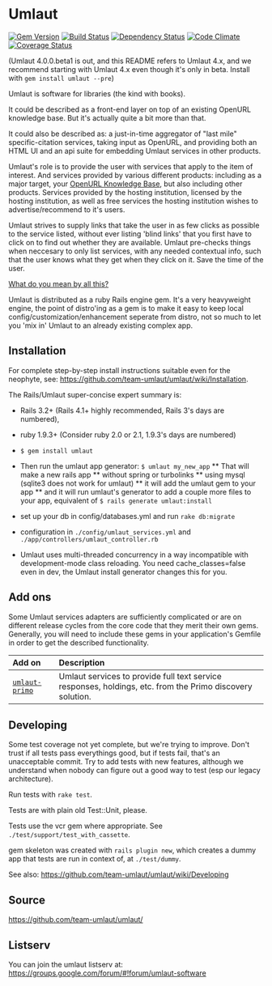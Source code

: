 # Umlaut
[![Gem Version](https://badge.fury.io/rb/umlaut.png)](http://badge.fury.io/rb/umlaut)
[![Build Status](https://secure.travis-ci.org/team-umlaut/umlaut.png)](http://travis-ci.org/team-umlaut/umlaut)
[![Dependency Status](https://gemnasium.com/team-umlaut/umlaut.png)](https://gemnasium.com/team-umlaut/umlaut)
[![Code Climate](https://codeclimate.com/github/team-umlaut/umlaut.png)](https://codeclimate.com/github/team-umlaut/umlaut)
[![Coverage Status](https://coveralls.io/repos/team-umlaut/umlaut/badge.png?branch=master)](https://coveralls.io/r/team-umlaut/umlaut)
<!--[![Security Status](http://rails-brakeman.com/team-umlaut/umlaut.png)](http://rails-brakeman.com/team-umlaut/umlaut)-->

(Umlaut 4.0.0.beta1 is out, and this README refers to Umlaut 4.x, and we recommend starting with Umlaut 4.x even though it's only in beta. Install with `gem install umlaut --pre`)

Umlaut is software for libraries (the kind with books). 

It could be described as a front-end layer on top of an existing OpenURL 
knowledge base. But it's actually quite a bit more than that. 

It could also be described as: a just-in-time aggregator of  "last mile" 
specific-citation services, taking input as OpenURL, and providing both an 
HTML UI and an api suite for embedding Umlaut services in other products. 

Umlaut's role is to provide the user with services that apply to the item of interest. 
And services provided by various different products: including as a major target, your
[OpenURL Knowledge Base](http://en.wikipedia.org/wiki/OpenURL_knowledge_base), but also
including other products. Services provided by the hosting institution, licensed by the 
hosting institution, as well as free services the hosting institution wishes to 
advertise/recommend to it's users.

Umlaut strives to supply links that take the user in as few clicks as possible to the service listed, without ever listing 'blind links' that you first have to click on to find out whether they are available. Umlaut pre-checks things when neccesary to only list services, with any needed contextual info, such that the user knows what they get when they click on it. Save the time of the user.

[What do you mean by all this?](https://github.com/team-umlaut/umlaut/wiki/What-is-Umlaut-anyway%3F)

Umlaut is distributed as a ruby Rails engine gem. It's a very heavyweight engine,
the point of distro'ing as a gem is to make it easy to keep local 
config/customization/enhancement seperate from distro, not so much to let you
'mix in' Umlaut to an already existing complex app. 


## Installation

For complete step-by-step install instructions suitable even for the neophyte, see:
https://github.com/team-umlaut/umlaut/wiki/Installation. 

The Rails/Umlaut super-concise expert summary is:

* Rails 3.2+ (Rails 4.1+ highly recommended, Rails 3's days are numbered), 
* ruby 1.9.3+ (Consider ruby 2.0 or 2.1, 1.9.3's days are numbered)

* `$ gem install umlaut`
* Then run the umlaut app generator:  `$ umlaut my_new_app`
** That will make a new rails app
** without spring or turbolinks
** using mysql (sqlite3 does not work for umlaut)
** it will add the umlaut gem to your app
** and it will run umlaut's generator to add a couple more files to your app, equivalent of `$ rails generate umlaut:install`

* set up your db in config/databases.yml and run `rake db:migrate`
* configuration in `./config/umlaut_services.yml` and `./app/controllers/umlaut_controller.rb` 

* Umlaut uses multi-threaded concurrency in a way incompatible with development-mode class reloading. You need cache_classes=false even in dev, the Umlaut install generator changes this for you.

## Add ons
Some Umlaut services adapters are sufficiently complicated or are on different release cycles 
from the core code that they merit their own gems. Generally, you will need to include these gems 
in your application's Gemfile in order to get the described functionality.

| Add on | Description |
|:---|:---|
| [`umlaut-primo`](https://github.com/team-umlaut/umlaut-primo) | Umlaut services to provide full text service responses, holdings, etc. from the Primo discovery solution. |


## Developing

Some test coverage not yet complete, but we're trying to improve. Don't trust
if all tests pass everythings good, but if tests fail, that's an unacceptable
commit. Try to add tests with new features, although we understand when
nobody can figure out a good way to test (esp our legacy architecture). 

Run tests with `rake test`. 

Tests are with plain old Test::Unit, please. 

Tests use the vcr gem where appropriate. See `./test/support/test_with_cassette`.

gem skeleton was created with `rails plugin new`, which creates a dummy app
that tests are run in context of, at `./test/dummy`. 

See also: https://github.com/team-umlaut/umlaut/wiki/Developing

## Source

https://github.com/team-umlaut/umlaut/

## Listserv

You can join the umlaut listserv at:
https://groups.google.com/forum/#!forum/umlaut-software
